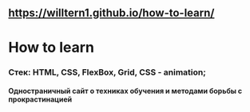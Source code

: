 ##  https://willtern1.github.io/how-to-learn/

# How to learn
### Стек: HTML, CSS, FlexBox, Grid, CSS - animation;

#### Одностраничный сайт о техниках обучения и методами борьбы с прокрастинацией

